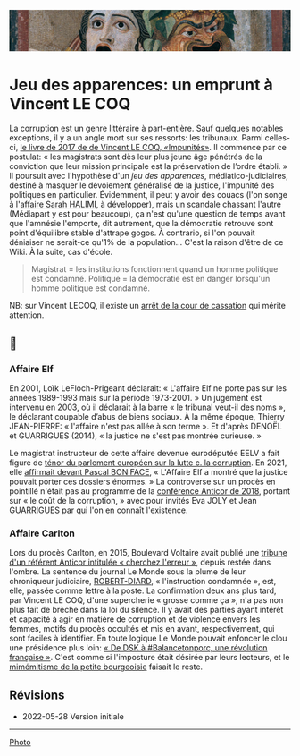 ![img](../_aux/theatr_Commons.png)
# Jeu des apparences: un emprunt à Vincent LE COQ

La corruption est un genre littéraire à part-entière. Sauf quelques notables exceptions, il y a un angle mort sur ses ressorts: les tribunaux. Parmi celles-ci, [le livre de 2017 de de Vincent LE COQ, «Impunités»](./bib-gen.md#impunites). Il commence par ce postulat:  « les magistrats sont dès leur plus jeune âge pénétrés de la conviction que leur mission principale est la préservation de l’ordre établi. » Il poursuit avec  l'hypothèse d'un _jeu des apparences_, médiatico-judiciaires, destiné à masquer le dévoiement généralisé de la justice, l'impunité des politiques en particulier. Évidemment, il peut y avoir des couacs (l'on songe à l'[affaire Sarah HALIMI](./debat-halimi.md), à développer), mais un scandale chassant l'autre (Médiapart y est pour beaucoup), ça n'est qu'une question de temps avant que l'amnésie l'emporte, dit autrement, que la démocratie retrouve sont point d'équilibre stable d'attrape gogos. À contrario, si l'on pouvait déniaiser ne serait-ce qu'1% de la population... C'est la raison d'être de ce Wiki. À la suite, cas d'école.

> Magistrat = les institutions fonctionnent quand un homme politique est condamné.&#xD;
> Politique = la démocratie est en danger lorsqu'un homme politique est condamné.

NB: sur Vincent LECOQ, il existe un [arrêt de la cour de cassation](./bib-loi.md#csnlecoq) qui mérite attention.

## 📁
### <a id="elf"></a>Affaire Elf
En 2001, Loïk LeFloch-Prigeant déclarait: « L'affaire Elf ne porte pas sur les années 1989-1993 mais sur la période 1973-2001. » Un jugement est intervenu en 2003, où il déclarait à la barre « le tribunal veut-il des noms », le déclarant coupable d’abus de biens sociaux. <!-- à laquelle a succédé la société Total Lubrifiants, à hauteur de 95 000 000 FF, soit 14 482 656 euros. Sur les intérêts civils, M. X a été condamné solidairement avec plusieurs autres personnes à payer à la société Total Lubrifiants la somme principale de 13 795 541 euros, outre intérêts au taux légal, capitalisation des intérêts et indemnités de procédure.--> À la même époque,  Thierry JEAN-PIERRE:  « l'affaire n'est pas allée à son terme ». Et d'après DENOËL et GUARRIGUES (2014), « la justice ne s'est pas montrée curieuse. »

Le magistrat instructeur de cette affaire devenue eurodéputée EELV a fait figure de [ténor du parlement européen sur la lutte c. la corruption](https://www.icrict.com/icrict-in-thenews/2019/5/21/fighting-for-a-europe-of-tax-justice). En 2021, elle [affirmait devant Pascal BONIFACE](https://blogs.mediapart.fr/pascalboniface/blog/210421/clm-s432-eva-joly-le-long-combat-contre-la-corruption)<!-- FAIRE: remplacer lorsqu'il sera prêt, par boniface-joly.md -->,  « L'Affaire Elf a montré que la justice pouvait porter ces dossiers énormes. » La controverse sur un procès en pointillé n'était pas au programme de la [conférence Anticor de 2018](anticor92joly.md), portant sur « le coût de la corruption, » avec pour invités Eva JOLY et Jean GUARRIGUES par qui l'on en connaît l'existence.

### <a id="carlton"></a>Affaire Carlton
Lors du procès Carlton, en 2015, Boulevard Voltaire avait publié une [tribune d'un référent Anticor intitulée « cherchez l'erreur »](#decrop2015carlton), depuis restée dans l'ombre. La sentence du journal Le Monde sous la plume de leur chroniqueur judiciaire, [ROBERT-DIARD](https://www.lemonde.fr/signataires/pascale-robert-diard/), « l'instruction condamnée », est, elle, passée comme lettre à la poste. La confirmation deux ans plus tard, par Vincent LE COQ, d'une supercherie « grosse comme ça », n'a pas non plus fait de brèche dans la loi du silence. Il y avait des parties ayant intérêt et capacité à agir en matière de corruption et de violence envers les femmes, motifs du procès occultés et mis en avant, respectivement, qui sont faciles à identifier.  En toute logique Le Monde pouvait enfoncer le clou une présidence plus loin: [« De DSK à #Balancetonporc, une révolution française »](dskbalance). C'est comme si l'imposture était désirée par leurs lecteurs, et le [mimémitisme de la petite bourgeoisie](./bib.md.md#anosamis) faisait le reste.

<!-- 

🚧

### <a>carlton</a>Affaire Sarah HALIMI

Dans l'audition de la juge d'instruction par la commission d'enquête, la question de compléter le chef d'accusation de circonstance aggravante d'antisémitisme est revenue comme un léitmotiv, ne sachant si cela avait été fait, et is la juge d'instruction avait ce pouvoir. 

. Or il a leur a fallu deux heures trente pour faire une perçée la 

        Morlighem
        
        Ne pas aller au delà de votre saisine: «Est-ce un choix de votre part ou une limitation du champ d'investigation qui est imposé ? Je rappelerais que votre réponse se centralisent autour du trouble mental de [Traoré]»
        
        L: le juge d'instruction ne peut s'autosaisir. J'ai moi même fait une ordonnance ... commission rogatoire qui a été effectivement décidé du caractère antisémite envisagé ça a été fait. ... sauf une circonstance aggravante peut être retenue.
        
        Morlighem.
        
        Vous n'avez aucune possibilité. Avez vous manifesté d'aller au delà de la saisine? Témoins que vous vous n'avez pas entendus. Il me semble naturel que le champ
        
        02:32:00
        
        L: lorsque le magistrat instructeur estime que le champ soit étendu, il fait une ordonnance de soit communiqué. Elle a été faite au parquet qui nous a saisi du caractère antisémite du crime. Oct/2017.
        
        Morighem.
        
        Vous me confirmez que vous n'aviez pas le pouvoir?
        
        L: c'est exactement le contraire que je viens de vous dire.


lui même demander au procureur un réquisitoire supplétif, en l'occurence pour y  circonstance aggravante d'antisémitisme, ça n'est pas sérieux: c'est bien ce qui s'est passé 

-->

## Révisions
* 2022-05-28 Version initiale

---
[Photo](cewiki-attrib.md#theatr)
